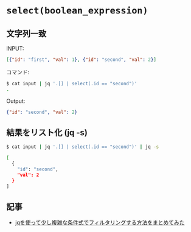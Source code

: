 # `select(boolean_expression)`

## 文字列一致

INPUT:

~~~json
[{"id": "first", "val": 1}, {"id": "second", "val": 2}]
~~~

コマンド:

~~~bash
$ cat input | jq '.[] | select(.id == "second")'
.
~~~

Output:

~~~json
{"id": "second", "val": 2}
~~~

## 結果をリスト化 (jq -s)

~~~bash
$ cat input | jq '.[] | select(.id == "second")' | jq -s

[
  {
    "id": "second",
    "val": 2
  }
]
~~~


## 記事

- [jqを使って少し複雑な条件式でフィルタリングする方法をまとめてみた](https://qiita.com/ttiger55/items/150e9a18313a55841a32)